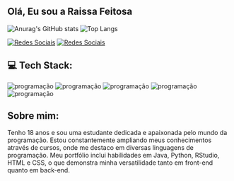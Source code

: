 ## Olá, Eu sou a Raissa Feitosa
  
  ![Anurag's GitHub stats](https://github-readme-stats.vercel.app/api?username=raissaFB&show_icons=true&theme=radical)
  ![Top Langs](https://github-readme-stats.vercel.app/api/top-langs/?username=raissaFB&layout=compact&theme=radical)
  
 [![Redes Sociais](https://img.shields.io/badge/Instagram-E4405F?style=for-the-badge&logo=instagram&logoColor=white)](https://www.instagram.com/_raissafeitosa/)
[![Redes Sociais](https://img.shields.io/badge/LinkedIn-0077B5?style=for-the-badge&logo=linkedin&logoColor=white)](https://www.linkedin.com/in/raissa-feitosa-17369423b/)

 ## 💻 Tech Stack:

 ![programação](https://img.shields.io/badge/Java-ED8B00?style=for-the-badge&logo=openjdk&logoColor=white)
 ![programação](https://img.shields.io/badge/Python-3776AB?style=for-the-badge&logo=python&logoColor=white)
 ![programação](https://img.shields.io/badge/HTML5-E34F26?style=for-the-badge&logo=html5&logoColor=white) 
 ![programação](https://img.shields.io/badge/R-276DC3?style=for-the-badge&logo=r&logoColor=white)
 ![programação](https://img.shields.io/badge/CSS3-1572B6?style=for-the-badge&logo=css3&logoColor=white)

## Sobre mim: 
Tenho 18 anos e sou uma estudante dedicada e apaixonada pelo mundo da programação. Estou constantemente ampliando meus conhecimentos através de cursos, onde me destaco em diversas linguagens de programação. Meu portfólio inclui habilidades em Java, Python, RStudio, HTML e CSS, o que demonstra minha versatilidade tanto em front-end quanto em back-end.
   



  
